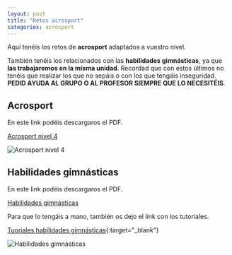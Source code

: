 ```yaml
---
layout: post
title: "Retos acrosport"
categories: acrosport
---
```


Aquí tenéis los retos de **acrosport** adaptados a vuestro nivel. 

También tenéis los relacionados con las **habilidades gimnásticas**, ya que **las trabajaremos en la misma unidad**. Recordad que con estos últimos no tenéis que realizar los que no sepáis o con los que tengáis inseguridad. **PEDID AYUDA AL GRUPO O AL PROFESOR SIEMPRE QUE LO NECESITÉIS**.

## Acrosport

En este link podéis descargaros el PDF.

[Acrosport nivel 4](https://danieledufis.github.io/pdfs/Acrosport-retos-4.pdf)

![Acrosport nivel 4](https://danieledufis.github.io/images_text/Acrosport-retos-4_page-0001.jpg)

## Habilidades gimnásticas

En este link podéis descargaros el PDF.

[Habilidades gimnásticas](https://danieledufis.github.io/pdfs/Habilidades-gimn%C3%A1sticas-retos.pdf)

Para que lo tengáis a mano, también os dejo el link con los tutoriales. 

[Tuoriales habilidades gimnásticas](https://danieledufis.github.io/habilidadesgimnasticas/habilidadesgimnasticas-tutoriales){:target="_blank"}

![Habilidades gimnásticas](https://danieledufis.github.io/images_text/Habilidades-gimn%C3%A1sticas-retos_page-0001.jpg)




[Acrosport nivel 4]:../../pdfs/Acrosport-retos-4.pdf
[Habilidades gimnásticas]:../../pdfs/Habilidades-gimn%C3%A1sticas-retos.pdf
